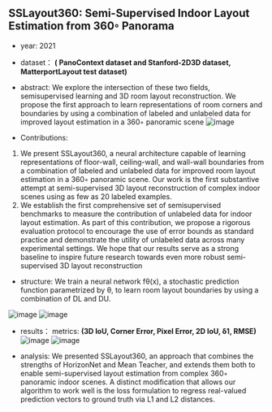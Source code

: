 ## SSLayout360: Semi-Supervised Indoor Layout Estimation from 360◦ Panorama

- year: 2021

- dataset：  **( PanoContext dataset and Stanford-2D3D dataset, MatterportLayout test dataset)**  

- abstract: We explore the intersection of these two fields, semisupervised learning and 3D room layout reconstruction.  We propose the first approach to learn representations of room corners and boundaries by using a combination of labeled and unlabeled data for improved layout estimation in a 360◦ panoramic scene
![image](https://github.com/VLISLAB/360-DL-Survey/blob/main/Images/SSLayout360abstract.png)

- Contributions:

1) We present SSLayout360, a neural architecture capable of learning representations of floor-wall, ceiling-wall, and wall-wall boundaries from a combination of labeled and unlabeled data for improved room layout estimation in a 360◦ panoramic scene. Our work is the first substantive attempt at semi-supervised 3D layout reconstruction of complex indoor scenes using as few as 20 labeled examples.
2) We establish the first comprehensive set of semisupervised benchmarks to measure the contribution of unlabeled data for indoor layout estimation. As part of this contribution, we propose a rigorous evaluation protocol to encourage the use of error bounds as standard practice and demonstrate the utility of unlabeled data across many experimental settings. We hope that our results serve as a strong baseline to inspire future research towards even more robust semi-supervised 3D layout reconstruction


- structure:
We train a neural network fθ(x), a stochastic prediction function parametrized by θ, to learn room layout boundaries by using a combination of DL and DU.

![image](https://github.com/VLISLAB/360-DL-Survey/blob/main/Images/SSLayout360structure.png)
![image](https://github.com/VLISLAB/360-DL-Survey/blob/main/Images/SSLayout360structure1.png)


- results：
metrics: **(3D IoU, Corner Error, Pixel Error, 2D IoU, δ1, RMSE)**
![image](https://github.com/VLISLAB/360-DL-Survey/blob/main/Images/SSLayout360result.png)
![image](https://github.com/VLISLAB/360-DL-Survey/blob/main/Images/SSLayout360result1.png)

- analysis: We presented SSLayout360, an approach that combines the strengths of HorizonNet and Mean Teacher, and extends them both to enable semi-supervised layout estimation from complex 360◦ panoramic indoor scenes. A distinct modification that allows our algorithm to work well is the loss formulation to regress real-valued prediction vectors to ground truth via L1 and L2 distances.
